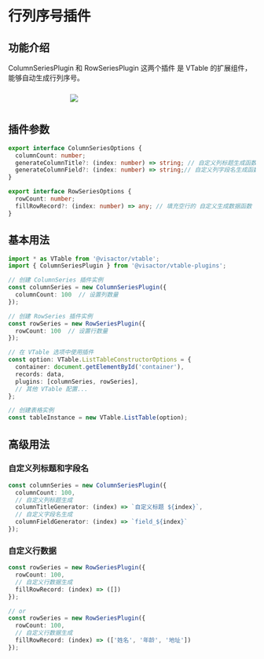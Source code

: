 # 行列序号插件

## 功能介绍

ColumnSeriesPlugin 和 RowSeriesPlugin 这两个插件 是 VTable 的扩展组件，能够自动生成行列序号。

<div style="display: flex; justify-content: center;">
  <img src="https://lf9-dp-fe-cms-tos.byteorg.com/obj/bit-cloud/VTable/preview/row-column-series.png" style="flex: 0 0 50%; padding: 10px;">
</div>

## 插件参数

```typescript
export interface ColumnSeriesOptions {
  columnCount: number;
  generateColumnTitle?: (index: number) => string; // 自定义列标题生成函数
  generateColumnField?: (index: number) => string;// 自定义列字段名生成函数
}

export interface RowSeriesOptions {
  rowCount: number;
  fillRowRecord?: (index: number) => any; // 填充空行的 自定义生成数据函数
}
```

## 基本用法

```typescript
import * as VTable from '@visactor/vtable';
import { ColumnSeriesPlugin } from '@visactor/vtable-plugins';

// 创建 ColumnSeries 插件实例
const columnSeries = new ColumnSeriesPlugin({
  columnCount: 100  // 设置列数量
});

// 创建 RowSeries 插件实例
const rowSeries = new RowSeriesPlugin({
  rowCount: 100  // 设置行数量
});

// 在 VTable 选项中使用插件
const option: VTable.ListTableConstructorOptions = {
  container: document.getElementById('container'),
  records: data,
  plugins: [columnSeries, rowSeries],
  // 其他 VTable 配置...
};

// 创建表格实例
const tableInstance = new VTable.ListTable(option);
```

## 高级用法

### 自定义列标题和字段名

```typescript
const columnSeries = new ColumnSeriesPlugin({
  columnCount: 100,
  // 自定义列标题生成
  columnTitleGenerator: (index) => `自定义标题 ${index}`,
  // 自定义字段名生成
  columnFieldGenerator: (index) => `field_${index}`
});
```

### 自定义行数据

```typescript
const rowSeries = new RowSeriesPlugin({
  rowCount: 100,
  // 自定义行数据生成
  fillRowRecord: (index) => ([])
});

// or
const rowSeries = new RowSeriesPlugin({
  rowCount: 100,
  // 自定义行数据生成
  fillRowRecord: (index) => (['姓名', '年龄', '地址'])
});
```
